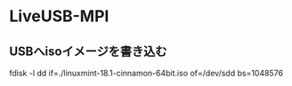 # LiveUSB-MPI

## USBへisoイメージを書き込む
fdisk -l
dd if=./linuxmint-18.1-cinnamon-64bit.iso of=/dev/sdd bs=1048576
